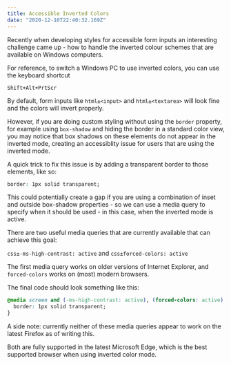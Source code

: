 ```yaml
---
title: Accessible Inverted Colors
date: "2020-12-10T22:40:32.169Z"
---
```


Recently when developing styles for accessible form inputs an interesting challenge came up - 
how to handle the inverted colour schemes that are available on Windows computers.

For reference, to switch a Windows PC to use inverted colors, you can use the keyboard shortcut

```
Shift+Alt+PrtScr
```

By default, form inputs like `html±<input>` and `html±<textarea>` will look fine and the colors will invert properly.

However, if you are doing custom styling without using the `border` property, for example using `box-shadow` and hiding the border in a standard color view, you may notice that box shadows on these elements do not appear in the inverted mode, creating an accessiblity issue for users that are using the inverted mode.

A quick trick to fix this issue is by adding a transparent border to those elements, like so:

```css
border: 1px solid transparent;
```

This could potentially create a gap if you are using a combination of inset and outside box-shadow properties - so we can use a media query to specify when it should be used - in this case, when the inverted mode is active.

There are two useful media queries that are currently available that can achieve this goal:

`css±-ms-high-contrast: active` and `css±forced-colors: active`

The first media query works on older versions of Internet Explorer, and `forced-colors` works on (most) modern browsers.

The final code should look something like this:

```css
@media screen and (-ms-high-contrast: active), (forced-colors: active) {
  border: 1px solid transparent;
}
```

A side note: currently neither of these media queries appear to work on the latest Firefox as of writing this. 

Both are fully supported in the latest Microsoft Edge, which is the best supported browser when using inverted color mode.